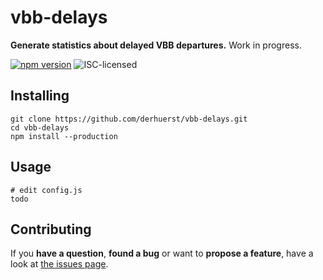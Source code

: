 # vbb-delays

**Generate statistics about delayed VBB departures.** Work in progress.

[![npm version](https://img.shields.io/npm/v/vbb-delays.svg)](https://www.npmjs.com/package/vbb-delays)
![ISC-licensed](https://img.shields.io/github/license/derhuerst/vbb-delays.svg)


## Installing

```shell
git clone https://github.com/derhuerst/vbb-delays.git
cd vbb-delays
npm install --production
```

## Usage

```shell
# edit config.js
todo
```


## Contributing

If you **have a question**, **found a bug** or want to **propose a feature**, have a look at [the issues page](https://github.com/derhuerst/vbb-delays/issues).
